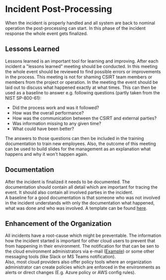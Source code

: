 # Incident Post-Processing
When the incident is properly handled and all system are back to nominal operation the post-processing can start. In
this phase of the incident response the whole event gets finalized.


## Lessons Learned
Lessons learned is an important tool for learning and improving. After each incident a "lessons learned" meeting should
be conducted. In this meeting the whole event should be reviewed to find possible errors or improvements in the process.
This meeting is not for shaming CSIRT team members or members from the project or operation. In the meeting the event
should be laid out to discuss what happened exactly at what times. This can then be used as a baseline to answer e.g.
following questions (partly taken from the NIST SP-800-61):
- Did the process work and was it followed?
- How was the overall performance?
- How was the communication between the CSIRT and external parties?
- Was information missing to any given time?
- What could have been better?

The answers to those questions can then be included in the training documentation to train new employees. Also, the
outcome of this meeting can be used to build slides for the management as an explanation what happens and why it won't
happen again.

## Documentation
After the incident is finalized it needs to be documented. The documentation should contain all detail which are
important for tracing the event. It should also contain all involved parties in the incident.  
A baseline for a good documentation is that someone who was not involved in the incident understands with only the
documentation what happened, what was done and who was involved.
A template can be found [here](../templates/incidentFactsSheet.md).

## Enhancement of the Organization
All incidents have a root-cause which might be preventable. The information how the incident started is important for
other cloud users to prevent that from happening in their environment. The notification for that can be sen to the
cloud environment administrators via e-mail
([Example](../examples/communication.md#notification-to-project-teams-and-system-administrators)) or some other
messaging tools (like Slack or MS Teams notification).  
Also, most cloud providers also offer policy tools where an organization administrator can create policies which are
enforced in the environments as alerts or direct changes (E.g. Azure policy or AWS config rules).